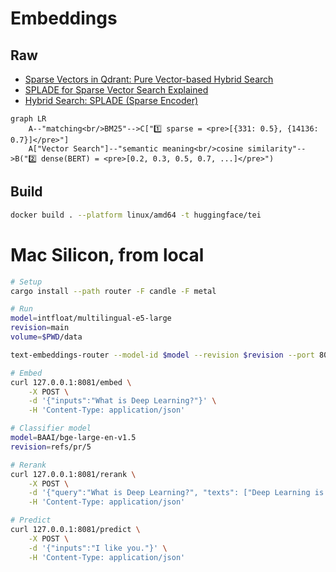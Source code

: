 # Embeddings

## Raw

- [Sparse Vectors in Qdrant: Pure Vector-based Hybrid Search](https://qdrant.tech/articles/sparse-vectors/)
- [SPLADE for Sparse Vector Search Explained](https://www.pinecone.io/learn/splade/)
- [Hybrid Search: SPLADE (Sparse Encoder)](https://medium.com/@sowmiyajaganathan/hybrid-search-splade-sparse-encoder-neural-retrieval-models-d092e5f46913)

```mermaid
graph LR
    A--"matching<br/>BM25"-->C["1️⃣ sparse = <pre>[{331: 0.5}, {14136: 0.7}]</pre>"]
    A["Vector Search"]--"semantic meaning<br/>cosine similarity"-->B("2️⃣ dense(BERT) = <pre>[0.2, 0.3, 0.5, 0.7, ...]</pre>")
```

## Build

```bash
docker build . --platform linux/amd64 -t huggingface/tei
```

# Mac Silicon, from local

```bash
# Setup
cargo install --path router -F candle -F metal

# Run
model=intfloat/multilingual-e5-large
revision=main
volume=$PWD/data

text-embeddings-router --model-id $model --revision $revision --port 8081

# Embed
curl 127.0.0.1:8081/embed \
    -X POST \
    -d '{"inputs":"What is Deep Learning?"}' \
    -H 'Content-Type: application/json'

# Classifier model
model=BAAI/bge-large-en-v1.5
revision=refs/pr/5

# Rerank
curl 127.0.0.1:8081/rerank \
    -X POST \
    -d '{"query":"What is Deep Learning?", "texts": ["Deep Learning is not...", "Deep learning is..."]}' \
    -H 'Content-Type: application/json'

# Predict
curl 127.0.0.1:8081/predict \
    -X POST \
    -d '{"inputs":"I like you."}' \
    -H 'Content-Type: application/json'
```
